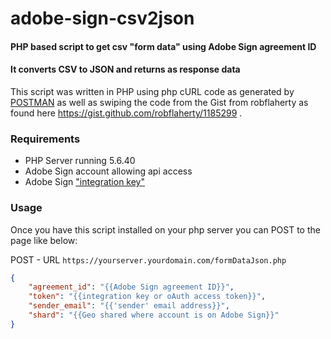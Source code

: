 # adobe-sign-csv2json
#### PHP based script to get csv "form data" using Adobe Sign agreement ID
#### It converts CSV to JSON and returns as response data

This script was written in PHP using php cURL code as generated by [POSTMAN](https://www.getpostman.com/downloads/) as well as swiping the code from the Gist from robflaherty as found here https://gist.github.com/robflaherty/1185299 .

### Requirements
* PHP Server running 5.6.40
* Adobe Sign account allowing api access
* Adobe Sign ["integration key"](https://helpx.adobe.com/sign/kb/how-to-create-an-integration-key.html)

### Usage
Once you have this script installed on your php server you can POST to the page like below:

POST - URL `https://yourserver.yourdomain.com/formDataJson.php`

```JSON
{
	"agreement_id": "{{Adobe Sign agreement ID}}",
	"token": "{{integration key or oAuth access token}}",
	"sender_email": "{{'sender' email address}}",
	"shard": "{{Geo shared where account is on Adobe Sign}}"
}
